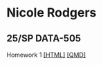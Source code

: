 # Nicole Rodgers
## 25/SP DATA-505

Homework 1 <a href = "wine_of_pnw.html">[HTML]</a> <a href = "wine_of_pnw.qmd">[QMD]</a>
